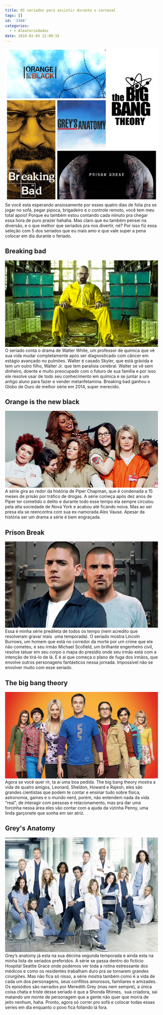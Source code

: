 ```yaml
---
title: 05 seriados para assistir durante o carnaval
tags: []
id: '3368'
categories:
  - - Aleatoriedades
date: 2016-02-03 12:09:15
---
```


[![seriados para o carnaval ](/images/2016/01/seriados-para-assistir-no-carnaval.jpg)](/images/2016/01/seriados-para-assistir-no-carnaval.jpg) Se você esta esperando ansiosamente por esses quatro dias de folia pra se jogar no sofá, pegar pipoca, brigadeiro e o controle remoto, você tem meu total apoio! Porque eu também estou contando cada minuto pra chegar essa hora de puro prazer hahaha. Mas claro que eu também pensei na diversão, e o que melhor que seriados pra nos divertir, né? Por isso fiz essa seleção com 5 dos seriados que eu mais amo e que vale super a pena colocar em dia durante o feriado.

## **Breaking bad**

[![Breaking bad - Walter White](/images/2016/01/Breaking-Bad-Heisenberg.jpg)](/images/2016/01/Breaking-Bad-Heisenberg.jpg) O seriado conta o drama de Walter White, um professor de química que vê sua vida mudar completamente após ser diagnosticado com câncer em estágio avançado no pulmões. Walter é casado Skyler, que está grávida e tem um outro filho, Walter Jr. que tem paralisia cerebral. Walter se vê sem dinheiro, doente e muito preocupado com o futuro de sua família e por isso ele resolve usar de todo seu conhecimento em química e se juntar a um antigo aluno para fazer e vender metanfetamina. Breaking bad ganhou o Globo de Ouro de melhor série em 2014, super merecido.

## Orange is the new black

[![Orange is the new black -  Piper Chapman](/images/2016/01/Orange-is-the-New-Black-Cast.jpg)](/images/2016/01/Orange-is-the-New-Black-Cast.jpg) A série gira ao redor da história de Piper Chapman, que é condenada a 15 meses de prisão por tráfico de drogas. A série começa após dez anos de Piper ter cometido o delito e durante todo esse tempo ela sempre circulou pela alta sociedade de Nova York e acabou até ficando noiva. Mas ao ser presa ela se reencontra com sua ex-namorada Alex Vause. Apesar da história ser um drama a série é bem engraçada.

## Prison Break

[![Prison BREAK](/images/2016/01/wentworth-miller-dominic-purcell-prison-break-fox.jpg)](/images/2016/01/wentworth-miller-dominic-purcell-prison-break-fox.jpg) Essa é minha série predileta de todos os tempo (nem acredito que resolveram gravar mais  uma temporada). O seriado mostra Lincoln Burrows, um homem que está no corredor da morte por um crime que ele não cometeu, e seu irmão Michael Scofield, um brilhante engenheiro civil, resolve tatuar em seu corpo o mapa do presídio onde seu irmão está com a intenção de tirá-lo de lá. E é ai que começa o plano de fuga dos irmãos, que envolve outros personagens fantásticos nessa jornada. Impossível não se envolver muito com esse seriado.

## The big bang theory

[![serie The big bang theory](/images/2016/01/The-big-bang-theory.jpg)](/images/2016/01/The-big-bang-theory.jpg) Agora se você quer rir, ta ai uma boa pedida. The big bang theory mostra a vida de quatro amigos, Leonard, Sheldon, Howard e Rajesh, eles são grandes cientistas que podem te contar e ensinar tudo sobre física, astronomia, games e o mundo nerd, porém, não entendem nada da vida “real”, de interagir com pessoas e relacionamento, mas pra dar uma forcinha nessa área eles vão contar com a ajuda da vizinha Penny, uma linda garçonete que sonha em ser atriz.

## Grey's Anatomy

[![Serie  - Grey's anatomy](/images/2016/01/greys-anatomy-cast3.jpg)](/images/2016/01/greys-anatomy-cast3.jpg) Grey’s anatomy já esta na sua décima segunda temporada e ainda esta na minha lista de seriados preferidos. A série se passa dentro do fictício Hospital Seattle Grace onde podemos ver toda a rotina estressante dos médicos e como os residentes trabalham duro pra se tornarem grandes cirurgiões. Mas não fica só nisso, a série mostra também como é a vida de cada um dos personagens, seus conflitos amorosos, familiares e amizades. Os episódios são narrados por Meredith Grey (mas nem sempre), a única coisa chata e triste desse seriado é que a Shonda Rhimes,  sua criadora, sai matando um monte de personagem que a gente não quer que morra de jeito nenhum, haha. Pronto, agora só correr pro sofá e colocar todas essas series em dia enquanto o povo fica foliando lá fora.
